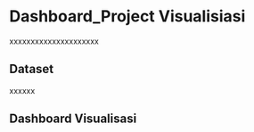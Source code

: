 # Dashboard_Project Visualisiasi
xxxxxxxxxxxxxxxxxxxxx

## Dataset
xxxxxx

## Dashboard Visualisasi
